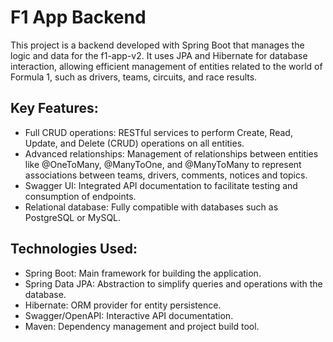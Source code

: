 # F1 App Backend

This project is a backend developed with Spring Boot that manages the logic and data for the f1-app-v2. 
It uses JPA and Hibernate for database interaction, allowing efficient management of entities related to the world of Formula 1, such as drivers, teams, circuits, and race results.

## Key Features:
- Full CRUD operations: RESTful services to perform Create, Read, Update, and Delete (CRUD) operations on all entities.
- Advanced relationships: Management of relationships between entities like @OneToMany, @ManyToOne, and @ManyToMany to represent associations between teams, drivers, comments, notices and topics.
- Swagger UI: Integrated API documentation to facilitate testing and consumption of endpoints.
- Relational database: Fully compatible with databases such as PostgreSQL or MySQL.

## Technologies Used:
- Spring Boot: Main framework for building the application.
- Spring Data JPA: Abstraction to simplify queries and operations with the database.
- Hibernate: ORM provider for entity persistence.
- Swagger/OpenAPI: Interactive API documentation.
- Maven: Dependency management and project build tool.
